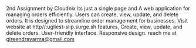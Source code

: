 2nd Assignment by Cloudnix
its just a single page and 
A web application for managing orders efficiently. Users can create, view, update, and delete orders. It is designed to streamline order management for businesses.
Visit website at http//:ugliest-slip.surge.sh
features,
Create, view, update, and delete orders.
User-friendly interface.
Responsive design.
reach me at gireendravarma@gmail.com 
